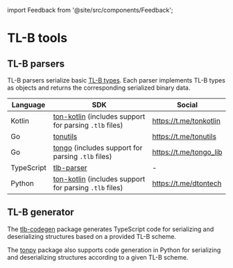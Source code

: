 import Feedback from '@site/src/components/Feedback';

# TL-B tools

## TL-B parsers

TL-B parsers serialize basic [TL-B types](/v3/documentation/data-formats/tlb/tl-b-types). Each parser implements TL-B types as objects and returns the corresponding serialized binary data.

| Language   | SDK                                                                                                                                    | Social                                                                      |
| ---------- | -------------------------------------------------------------------------------------------------------------------------------------- | --------------------------------------------------------------------------- |
| Kotlin     | [ton-kotlin](https://github.com/ton-community/ton-kotlin/tree/main/tlb) (includes support for parsing `.tlb` files) | https://t.me/tonkotlin                      |
| Go         | [tonutils](https://github.com/xssnick/tonutils-go/tree/master/tlb)                                                                     | https://t.me/tonutils                       |
| Go         | [tongo](https://github.com/tonkeeper/tongo/tree/master/tlb) (includes support for parsing `.tlb` files)             | https://t.me/tongo_lib |
| TypeScript | [tlb-parser](https://github.com/ton-community/tlb-parser)                                                                              | -                                                                           |
| Python     | [ton-kotlin](https://github.com/disintar/tonpy) (includes support for parsing `.tlb` files)                         | https://t.me/dtontech                       |

## TL-B generator

The [tlb-codegen](https://github.com/ton-community/tlb-codegen) package generates TypeScript code for serializing and deserializing structures based on a provided TL-B scheme.

The [tonpy](https://github.com/disintar/tonpy) package also supports code generation in Python for serializing and deserializing structures according to a given TL-B scheme. <Feedback />

